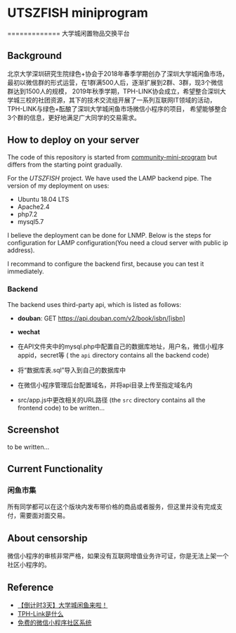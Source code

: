 # UTSZFISH miniprogram
=============
大学城闲置物品交换平台 


## Background
北京大学深圳研究生院绿色+协会于2018年春季学期创办了深圳大学城闲鱼市场，最初以微信群的形式运营，在1群满500人后，逐渐扩展到2群、3群，现3个微信群达到1500人的规模，
2019年秋季学期，TPH-LINK协会成立，希望整合深圳大学城三校的社团资源，其下的技术交流组开展了一系列互联网IT领域的活动，TPH-LINK与绿色+酝酿了深圳大学城闲鱼市场微信小程序的项目，
希望能够整合3个群的信息，更好地满足广大同学的交易需求。

## How to deploy on your server
The code of this repository is started from [community-mini-program](https://github.com/ezshine/community-mini-program) but differs from the starting point gradually.

For the *UTSZFISH* project. We have used the LAMP backend pipe. The version of my deployment on [](https://www.leidenschaft.cn/api) uses:
* Ubuntu 18.04 LTS
* Apache2.4
* php7.2
* mysql5.7

I believe the deployment can be done for LNMP. Below is the steps for configuration for LAMP configuration(You need a cloud server with public ip address).

I recommand to configure the backend first, because you can test it immediately. 
### Backend
The backend uses third-party api, which is listed as follows:
* **douban**: GET https://api.douban.com/v2/book/isbn/[isbn]
* **wechat**

* 在API文件夹中的mysql.php中配置自己的数据库地址，用户名，微信小程序appid，secret等 ( the `api` directory contains all the backend code)
* 将“数据库表.sql”导入到自己的数据库中
* 在微信小程序管理后台配置域名，并将api目录上传至指定域名内
* src/app.js中更改相关的URL路径 (the `src` directory contains all the frontend code)
to be written...

## Screenshot
to be written...

## Current Functionality

### 闲鱼市集
所有同学都可以在这个版块内发布带价格的商品或者服务，但这里并没有完成支付，需要面对面交易。


## About censorship
微信小程序的审核非常严格，如果没有互联网增值业务许可证，你是无法上架一个社区小程序的。



## Reference
 * [【倒计时3天】大学城闲鱼来啦！](https://mp.weixin.qq.com/s/sAu_-YEWPV5FMth1k4tw_Q)
 * [TPH-Link是什么](https://mp.weixin.qq.com/s/aSn0YEtefARfdX9SXbhwwg)
 * [免费的微信小程序社区系统](https://zhuanlan.zhihu.com/p/28932121)
